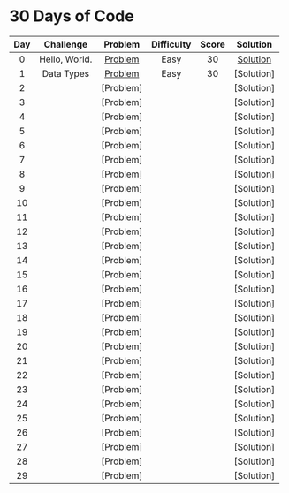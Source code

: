 # 30 Days of Code

|  Day  |         Challenge         |          Problem          |          Difficulty          |          Score          |          Solution          |
| :---: | :-----------------------: | :-----------------------: | :--------------------------: | :---------------------: | :------------------------: |
|   0   |  Hello, World.   | [Problem](https://www.hackerrank.com/challenges/30-hello-world/problem) | Easy | 30 | [Solution](https://github.com/Abdelrhman97/Hackerrank/blob/main/30%20Days%20of%20Code/01%20-%20Day%200%20-%20Hello%2C%20World.c) |
|   1  |  Data Types   | [Problem](https://www.hackerrank.com/challenges/30-data-types/problem) | Easy | 30 | [Solution] |
|   2  |     | [Problem] |  |  | [Solution] |
|   3  |     | [Problem] |  |  | [Solution] |
|   4  |     | [Problem] |  |  | [Solution] |
|   5  |     | [Problem] |  |  | [Solution] |
|   6  |     | [Problem] |  |  | [Solution] |
|   7  |     | [Problem] |  |  | [Solution] |
|   8  |     | [Problem] |  |  | [Solution] |
|   9  |     | [Problem] |  |  | [Solution] |
|   10  |     | [Problem] |  |  | [Solution] |
|   11  |     | [Problem] |  |  | [Solution] |
|   12  |     | [Problem] |  |  | [Solution] |
|   13  |     | [Problem] |  |  | [Solution] |
|   14  |     | [Problem] |  |  | [Solution] |
|   15  |     | [Problem] |  |  | [Solution] |
|   16  |     | [Problem] |  |  | [Solution] |
|   17  |     | [Problem] |  |  | [Solution] |
|   18  |     | [Problem] |  |  | [Solution] |
|   19  |     | [Problem] |  |  | [Solution] |
|   20  |     | [Problem] |  |  | [Solution] |
|   21  |     | [Problem] |  |  | [Solution] |
|   22  |     | [Problem] |  |  | [Solution] |
|   23  |     | [Problem] |  |  | [Solution] |
|   24  |     | [Problem] |  |  | [Solution] |
|   25  |     | [Problem] |  |  | [Solution] |
|   26  |     | [Problem] |  |  | [Solution] |
|   27  |     | [Problem] |  |  | [Solution] |
|   28  |     | [Problem] |  |  | [Solution] |
|   29  |     | [Problem] |  |  | [Solution] |


